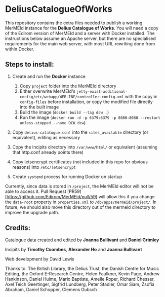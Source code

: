 # DeliusCatalogueOfWorks
This repository contains the extra files needed to publish a working MerMEId instance for the **Delius Catalogue of Works**. You will need a copy of the Edirom version of MerMEId and a server with Docker installed. The instructions below assume an Apache server, but there are no specialised requirements for the main web server, with most URL rewriting done from within Docker.

## Steps to install:

  1. Create and run the **Docker** instance
     1. Copy `project` folder into the MerMEId directory
     1. Either overwrite MerMEId's `jetty-exist-additional-config/etc/webapp/WEB-INF/controller-config.xml` with the copy in `config-files` before installation, or copy the modified file directly into the built image
     1. Build the image (`docker build --tag dcw .`)
     1. Run the image (`docker run -d -p 6379:6379 -p 8080:8080 --restart unless-stopped --name DCW dcw`) 

  1. Copy `delius-catalogue.conf` into the `sites_available` directory (or equivalent), editing as necessary
  1. Copy the Incipits directory into `/var/www/html/` or equivalent (assuming that http.conf already points there)
  1. Copy letsencrypt certificates (not included in this repo for obvious reasons) into `/etc/letsencrypt`
  1. Create `systemd` process for running Docker on startup

Currently, since data is stored in `/project`, the MerMEId editor will not be able to access it. Pull Request [PR59][https://github.com/Edirom/MerMEId/pull/59] will  allow this if you change the `data-root` property in `properties.xml` to `/db/apps/mermeid/project/`. In future, we should also move this directory out of the mermeid directory to improve the upgrade path.

## Credits:

Catalogue data created and edited by **Joanna Bullivant** and **Daniel Grimley**

Incipits by **Timothy Coombes**, **Alexander Ho** and **Joanna Bullivant**

Web development by David Lewis

Thanks to: The British Library, the Delius Trust, the Danish Centre for Music Editing, the Oxford E-Research Centre, Helen Faulkner, Kevin Page, Andrew Hankinson, Daniel Hulme, Mario Baptiste, Amelie Roper, Richard Chesser, Axel Teich Geertinger, Sigfrid Lundberg, Peter Stadler, Omar Siam, Zsofia Abraham, Daniel Schopper, Clemens Gubsch

